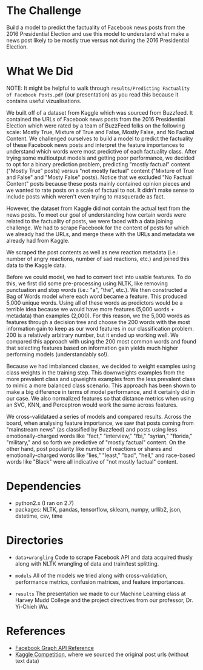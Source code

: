 # The Challenge

Build a model to predict the factuality of Facebook news posts from the 2016 Presidential Election and use this model to understand what make a news post likely to be mostly true versus not during the 2016 Presidential Election. 

# What We Did

NOTE: It might be helpful to walk through `results/Predicting Factuality of Facebook Posts.pdf` (our presentation) as you read this because it contains useful vizualisations.

We built off of a dataset from Kaggle which was sourced from Buzzfeed. It contained the URLs of Facebook news posts from the 2016 Presidential Election which were rated by a team of BuzzFeed folks on the following scale: Mostly True, Mixture of True and False, Mostly False, and No Factual Content. We challenged ourselves to build a model to predict the factuality of these Facebook news posts and interpret the feature importances to understand which words were most predictive of each factuality class. After trying some multioutput models and getting poor performance, we decided to opt for a binary prediction problem, predicting "mostly factual" content ("Mostly True" posts) versus "not mostly factual" content ("Mixture of True and False" and "Mosty False" posts). Notice that we excluded "No Factual Content" posts because these posts mainly contained opinion pieces and we wanted to rate posts on a scale of factual to not. It didn't make sense to include posts which weren't even trying to masquerade as fact. 

However, the dataset from Kaggle did not contain the actual text from the news posts. To meet our goal of understanding how certain words were related to the factuality of posts, we were faced with a data joining challenge. We had to scrape Facebook for the content of posts for which we already had the URLs, and merge these with the URLs and metadata we already had from Kaggle.

We scraped the post contents as well as new reaction metadata (i.e.: number of angry reactions, number of sad reactions, etc.) and joined this data to the Kaggle data. 

Before we could model, we had to convert text into usable features. To do this, we first did some pre-processing using NLTK, like removing punctuation and stop words (i.e.: "a", "the", etc.). We then constructed a Bag of Words model where each word became a feature. This produced 5,000 unique words. Using all of these words as predictors would be a terrible idea because we would have more features (5,000 words + metadata) than examples (2,000). For this reason, we the 5,000 words as features through a decision tree and choose the 200 words with the most information gain to keep as our word features in our classification problem. 200 is a relatively arbitrary number, but it ended up working well. We compared this approach with using the 200 most common words and found that selecting features based on information gain yields much higher performing models (understandably so!). 

Because we had imbalanced classes, we decided to weight examples using class weights in the training step. This downweights examples from the more prevalent class and upweights examples from the less prevalent class to mimic a more balanced class scenario. This approach has been shown to make a big difference in terms of model performance, and it certainly did in our case. We also normalized features so that distance metrics when using an SVC, KNN, and Perceptron would work the same across features. 

We cross-validataed a series of models and compared results. Across the board, when analysing feature importance, we saw that posts coming from "mainstream news" (as classified by Buzzfeed) and posts using less emotionally-charged words like "fact," "interview," "fbi," "syrian," "florida," "military," and so forth we predictive of "mostly factual" content. On the other hand, post popularity like number of reactions or shares and emotionally-charged words like "lies," "least," "bad", "hell," and race-based words like "Black" were all indicative of "not mostly factual" content. 

# Dependencies 
- python2.x (I ran on 2.7)
- packages:  NLTK, pandas, tensorflow, sklearn, numpy, urllib2, json, datetime, csv, time

# Directories
- `data+wrangling`
  Code to scrape Facebook API and data acquired thusly along with NLTK wrangling of data and train/test splitting.
  
- `models`
  All of the models we tried along with cross-validation, performance metrics, confusion matrices, and feature importances.
  
- `results`
  The presentation we made to our Machine Learning class at Harvey Mudd College and the project directives from our professor, Dr. Yi-Chieh Wu.

# References
- [Facebook Graph API Reference](https://developers.facebook.com/docs/graph-api/reference/v2.12/post)
- [Kaggle Competition](https://www.kaggle.com/mrisdal/fact-checking-facebook-politics-pages/home), where we sourced the original post urls (without text data) 
